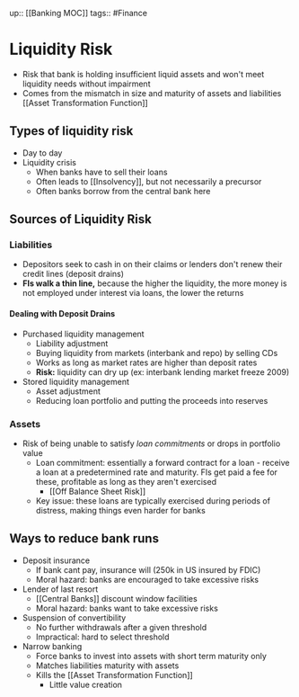 up:: [[Banking MOC]]
tags:: #Finance 
# Liquidity Risk
- Risk that bank is holding insufficient liquid assets and won't meet liquidity needs without impairment
- Comes from the mismatch in size and maturity of assets and liabilities [[Asset Transformation Function]]
## Types of liquidity risk
- Day to day
- Liquidity crisis
	- When banks have to sell their loans
	- Often leads to [[Insolvency]], but not necessarily a precursor
	- Often banks borrow from the central bank here
## Sources of Liquidity Risk
### Liabilities
- Depositors seek to cash in on their claims or lenders don't renew their credit lines (deposit drains)
- **FIs walk a thin line,** because the higher the liquidity, the more money is not employed under interest via loans, the lower the returns
#### Dealing with Deposit Drains
- Purchased liquidity management 
	- Liability adjustment
	- Buying liquidity from markets (interbank and repo) by selling CDs
	- Works as long as market rates are higher than deposit rates
	- **Risk:** liquidity can dry up (ex: interbank lending market freeze 2009)
- Stored liquidity management
	- Asset adjustment
	- Reducing loan portfolio and putting the proceeds into reserves
### Assets
- Risk of being unable to satisfy *loan commitments* or drops in portfolio value
	- Loan commitment: essentially a forward contract for a loan - receive a loan at a predetermined rate and maturity. FIs get paid a fee for these, profitable as long as they aren't exercised
		- [[Off Balance Sheet Risk]]
	- Key issue: these loans are typically exercised during periods of distress, making things even harder for banks
## Ways to reduce bank runs
- Deposit insurance
	- If bank cant pay, insurance will (250k in US insured by FDIC)
	- Moral hazard: banks are encouraged to take excessive risks
- Lender of last resort
	- [[Central Banks]] discount window facilities
	- Moral hazard: banks want to take excessive risks
- Suspension of convertibility
	- No further withdrawals after a given threshold
	- Impractical: hard to select threshold
- Narrow banking
	- Force banks to invest into assets with short term maturity only
	- Matches liabilities maturity with assets 
	- Kills the [[Asset Transformation Function]]
		- Little value creation